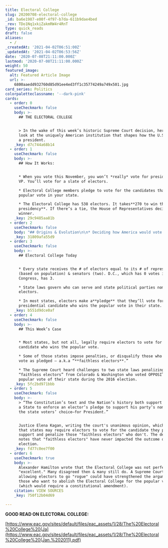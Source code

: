 ```yaml
---
title: Electoral College
slug: 20200708-electoral-college
_id: ba6e1987-e00f-4f97-b7da-611b9dae4bed
_rev: TDo1Nq1xkiZakmRW4r4RnT
type: quick_reads
draft: false
aliases:
  - /
_createdAt: '2021-04-02T06:51:00Z'
_updatedAt: '2021-04-02T06:53:56Z'
date: '2020-07-08T21:11:00.000Z'
lastmod: '2020-07-08T21:11:00.000Z'
weight: 50
featured_image:
  alt: Featured Article Image
  url: >-
    6800aaedd932760d85d91ee4ed3ff1c35774249a749x501.jpg
card_series: Politics
colorpaletteclassname: '--dark-pink'
cards:
  - order: 0
    useCheckmark: false
    body: >-
      ## THE ELECTORAL COLLEGE


      > In the wake of this week’s historic Supreme Court decision, here’s a
      look at the uniquely American institution that shapes how the U.S. elects
      a president.
    _key: d7c744a68b14
  - order: 1
    useCheckmark: false
    body: >-
      ## How It Works:


      * When you vote this November, you won’t *really* vote for president and
      VP. You’ll vote for a slate of electors.

      * Electoral College members pledge to vote for the candidates that win the
      popular vote in your state.

      * The Electoral College has 538 electors. It takes**270 to win the
      presidency**. If there’s a tie, the House of Representatives decides
      winner.
    _key: 29c9485aa81b
  - order: 2
    useCheckmark: false
    body: "## Origins & Evolution\n\n* Deciding how America would vote for pres. & vice pres. was tough for the U.S. founders who considered many options – some wanted Congress to decide, some wanted a popular vote. The**compromise**:\_the Electoral College at the 1787 Constitutional Convention.\n* The**only** constitutional requirement – electors can’t serve in federal gov’t.\n* **Did You Know?** Until 1804, electors only voted for pres. and runner-up got VP."
    _key: 31809afa55d9
  - order: 3
    useCheckmark: false
    body: >-
      ## Electoral College Today


      * Every state receives the # of electors equal to its # of representatives
      (based on population) & senators (two). D.C., which has 0 votes in
      Congress, has 3.

      * State laws govern who can serve and state political parties nominate
      electors.

      * In most states, electors make a**pledge** that they’ll vote for the
      presidential candidate who wins the popular vote in their state.
    _key: b551d9dce0af
  - order: 4
    useCheckmark: false
    body: >-
      ## This Week’s Case


      * Most states, but not all, legally require electors to vote for the
      candidate who wins the popular vote.

      * Some of those states impose penalties, or disqualify those who don’t
      vote as pledged – a.k.a “**faithless electors**.”

      * The Supreme Court heard challenges to two state laws penalizing
      “faithless electors” from Colorado & Washington who voted OPPOSITE the
      popular vote of their state during the 2016 election.
    _key: 5fc2bd971bbb
  - order: 5
    useCheckmark: false
    body: >-
      > “The Constitution’s text and the Nation’s history both support allowing
      a State to enforce an elector’s pledge to support his party’s nominee—and
      the state voters’ choice—for President.”


      Justice Elena Kagan, writing the court's unanimous opinion, which held
      that states may require electors to vote for the candidate they pledged to
      support and penalize those "faithless electors" who don't. The decision
      notes that "faithless electors" have never impacted the outcome of an
      election.
    _key: fd77c0ee7f00
  - order: 6
    useCheckmark: true
    body: >-
      Alexander Hamilton wrote that the Electoral College was not perfect, but
      "excellent." Many disagreed then & many still do. A Supreme Court ruling
      allowing electors to go "rogue" could have strengthened the argument for
      those who want to abolish the Electoral College for the popular vote
      (which would require a constitutional amendment).
    citation: VIEW SOURCES
    _key: 750f12b04d69

---
```

**GOOD READ ON ELECTORAL COLLEGE:**

[https://www.eac.gov/sites/default/files/eac_assets/1/28/The%20Electoral%20College%20(Ja](https://www.eac.gov/sites/default/files/eac_assets/1/28/The%20Electoral%20College%20(Jan.%202011).pdf)